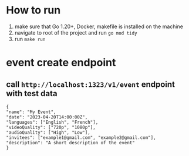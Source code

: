 # How to run

1. make sure that Go 1.20+, Docker, makefile is installed on the machine
2. navigate to root of the project and run `go mod tidy`
3. run `make run`

# event create endpoint

## call `http://localhost:1323/v1/event` endpoint with test data

```
{
"name": "My Event",
"date": "2023-04-20T14:00:00Z",
"languages": ["English", "French"],
"videoQuality": ["720p", "1080p"],
"audioQuality": ["High", "Low"],
"invitees": ["example1@gmail.com", "example2@gmail.com"],
"description": "A short description of the event"
}
```
